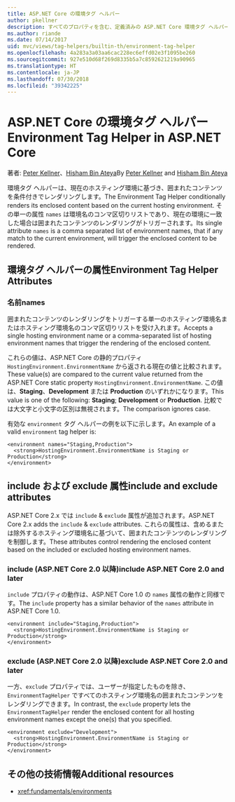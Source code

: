 ```yaml
---
title: ASP.NET Core の環境タグ ヘルパー
author: pkellner
description: すべてのプロパティを含む、定義済みの ASP.NET Core 環境タグ ヘルパー
ms.author: riande
ms.date: 07/14/2017
uid: mvc/views/tag-helpers/builtin-th/environment-tag-helper
ms.openlocfilehash: 4a283a3a03aa6cac228ec6effd02e3f1095be260
ms.sourcegitcommit: 927e510d68f269d8335b5a7c8592621219a90965
ms.translationtype: HT
ms.contentlocale: ja-JP
ms.lasthandoff: 07/30/2018
ms.locfileid: "39342225"
---
```

# <a name="environment-tag-helper-in-aspnet-core"></a><span data-ttu-id="694c6-103">ASP.NET Core の環境タグ ヘルパー</span><span class="sxs-lookup"><span data-stu-id="694c6-103">Environment Tag Helper in ASP.NET Core</span></span>

<span data-ttu-id="694c6-104">著者: [Peter Kellner](http://peterkellner.net)、[Hisham Bin Ateya](https://twitter.com/hishambinateya)</span><span class="sxs-lookup"><span data-stu-id="694c6-104">By [Peter Kellner](http://peterkellner.net) and [Hisham Bin Ateya](https://twitter.com/hishambinateya)</span></span>

<span data-ttu-id="694c6-105">環境タグ ヘルパーは、現在のホスティング環境に基づき、囲まれたコンテンツを条件付きでレンダリングします。</span><span class="sxs-lookup"><span data-stu-id="694c6-105">The Environment Tag Helper conditionally renders its enclosed content based on the current hosting environment.</span></span> <span data-ttu-id="694c6-106">その単一の属性 `names` は環境名のコンマ区切りリストであり、現在の環境に一致した場合は囲まれたコンテンツのレンダリングがトリガーされます。</span><span class="sxs-lookup"><span data-stu-id="694c6-106">Its single attribute `names` is a comma separated list of environment names, that if any match to the current environment, will trigger the enclosed content to be rendered.</span></span>

## <a name="environment-tag-helper-attributes"></a><span data-ttu-id="694c6-107">環境タグ ヘルパーの属性</span><span class="sxs-lookup"><span data-stu-id="694c6-107">Environment Tag Helper Attributes</span></span>

### <a name="names"></a><span data-ttu-id="694c6-108">名前</span><span class="sxs-lookup"><span data-stu-id="694c6-108">names</span></span>

<span data-ttu-id="694c6-109">囲まれたコンテンツのレンダリングをトリガーする単一のホスティング環境名またはホスティング環境名のコンマ区切りリストを受け入れます。</span><span class="sxs-lookup"><span data-stu-id="694c6-109">Accepts a single hosting environment name or a comma-separated list of hosting environment names that trigger the rendering of the enclosed content.</span></span>

<span data-ttu-id="694c6-110">これらの値は、ASP.NET Core の静的プロパティ `HostingEnvironment.EnvironmentName` から返される現在の値と比較されます。</span><span class="sxs-lookup"><span data-stu-id="694c6-110">These value(s) are compared to the current value returned from the ASP.NET Core static property `HostingEnvironment.EnvironmentName`.</span></span>  <span data-ttu-id="694c6-111">この値は、**Staging**、**Development** または **Production** のいずれかになります。</span><span class="sxs-lookup"><span data-stu-id="694c6-111">This value is one of the following: **Staging**; **Development** or **Production**.</span></span> <span data-ttu-id="694c6-112">比較では大文字と小文字の区別は無視されます。</span><span class="sxs-lookup"><span data-stu-id="694c6-112">The comparison ignores case.</span></span>

<span data-ttu-id="694c6-113">有効な `environment` タグ ヘルパーの例を以下に示します。</span><span class="sxs-lookup"><span data-stu-id="694c6-113">An example of a valid `environment` tag helper is:</span></span>

```cshtml
<environment names="Staging,Production">
  <strong>HostingEnvironment.EnvironmentName is Staging or Production</strong>
</environment>
```

## <a name="include-and-exclude-attributes"></a><span data-ttu-id="694c6-114">include および exclude 属性</span><span class="sxs-lookup"><span data-stu-id="694c6-114">include and exclude attributes</span></span>

<span data-ttu-id="694c6-115">ASP.NET Core 2.x では `include` & `exclude` 属性が追加されます。</span><span class="sxs-lookup"><span data-stu-id="694c6-115">ASP.NET Core 2.x adds the `include` & `exclude` attributes.</span></span> <span data-ttu-id="694c6-116">これらの属性は、含めるまたは除外するホスティング環境名に基づいて、囲まれたコンテンツのレンダリングを制御します。</span><span class="sxs-lookup"><span data-stu-id="694c6-116">These attributes control rendering the enclosed content based on the included or excluded hosting environment names.</span></span>

### <a name="include-aspnet-core-20-and-later"></a><span data-ttu-id="694c6-117">include (ASP.NET Core 2.0 以降)</span><span class="sxs-lookup"><span data-stu-id="694c6-117">include ASP.NET Core 2.0 and later</span></span>

<span data-ttu-id="694c6-118">`include` プロパティの動作は、ASP.NET Core 1.0 の `names` 属性の動作と同様です。</span><span class="sxs-lookup"><span data-stu-id="694c6-118">The `include` property has a similar behavior of the `names` attribute in ASP.NET Core 1.0.</span></span>

```cshtml
<environment include="Staging,Production">
  <strong>HostingEnvironment.EnvironmentName is Staging or Production</strong>
</environment>
```

### <a name="exclude-aspnet-core-20-and-later"></a><span data-ttu-id="694c6-119">exclude (ASP.NET Core 2.0 以降)</span><span class="sxs-lookup"><span data-stu-id="694c6-119">exclude ASP.NET Core 2.0 and later</span></span>

<span data-ttu-id="694c6-120">一方、`exclude` プロパティでは、ユーザーが指定したものを除き、`EnvironmentTagHelper` ですべてのホスティング環境名の囲まれたコンテンツをレンダリングできます。</span><span class="sxs-lookup"><span data-stu-id="694c6-120">In contrast, the `exclude` property lets the `EnvironmentTagHelper` render the enclosed content for all hosting environment names except the one(s) that you specified.</span></span>

```cshtml
<environment exclude="Development">
  <strong>HostingEnvironment.EnvironmentName is Staging or Production</strong>
</environment>
```

## <a name="additional-resources"></a><span data-ttu-id="694c6-121">その他の技術情報</span><span class="sxs-lookup"><span data-stu-id="694c6-121">Additional resources</span></span>

* <xref:fundamentals/environments>
